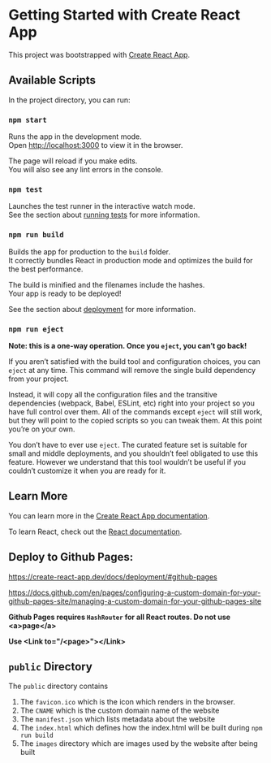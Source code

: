 # Getting Started with Create React App

This project was bootstrapped with [Create React App](https://github.com/facebook/create-react-app).

## Available Scripts

In the project directory, you can run:

### `npm start`

Runs the app in the development mode.\
Open [http://localhost:3000](http://localhost:3000) to view it in the browser.

The page will reload if you make edits.\
You will also see any lint errors in the console.

### `npm test`

Launches the test runner in the interactive watch mode.\
See the section about [running tests](https://facebook.github.io/create-react-app/docs/running-tests) for more information.

### `npm run build`

Builds the app for production to the `build` folder.\
It correctly bundles React in production mode and optimizes the build for the best performance.

The build is minified and the filenames include the hashes.\
Your app is ready to be deployed!

See the section about [deployment](https://facebook.github.io/create-react-app/docs/deployment) for more information.

### `npm run eject`

**Note: this is a one-way operation. Once you `eject`, you can’t go back!**

If you aren’t satisfied with the build tool and configuration choices, you can `eject` at any time. This command will remove the single build dependency from your project.

Instead, it will copy all the configuration files and the transitive dependencies (webpack, Babel, ESLint, etc) right into your project so you have full control over them. All of the commands except `eject` will still work, but they will point to the copied scripts so you can tweak them. At this point you’re on your own.

You don’t have to ever use `eject`. The curated feature set is suitable for small and middle deployments, and you shouldn’t feel obligated to use this feature. However we understand that this tool wouldn’t be useful if you couldn’t customize it when you are ready for it.

## Learn More

You can learn more in the [Create React App documentation](https://facebook.github.io/create-react-app/docs/getting-started).

To learn React, check out the [React documentation](https://reactjs.org/).

## Deploy to Github Pages:
https://create-react-app.dev/docs/deployment/#github-pages

https://docs.github.com/en/pages/configuring-a-custom-domain-for-your-github-pages-site/managing-a-custom-domain-for-your-github-pages-site

<b>Github Pages requires `HashRouter` for all React routes.  Do not use &lt;a&gt;page&lt;/a&gt; 

Use &lt;Link to="/&lt;page&gt;"&gt;&lt;/Link&gt;</b>

## `public` Directory
The `public` directory contains 

1. The `favicon.ico` which is the icon which renders in the browser.
2. The `CNAME` which is the custom domain name of the website
3. The `manifest.json` which lists metadata about the website
4. The `index.html` which defines how the index.html will be built during `npm run build`
5. The `images` directory which are images used by the website after being built
